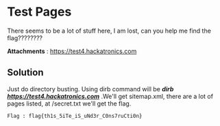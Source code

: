 # Test Pages

There seems to be a lot of stuff here, I am lost, can you help me find the flag???????? 

**Attachments** : 
https://test4.hackatronics.com

## Solution

Just do directory busting. Using dirb command will be ***dirb  https://test4.hackatronics.com*** .We'll get sitemap.xml, there are a lot of pages listed, at /secret.txt we'll get the flag.

```
Flag : flag{th1s_5iTe_iS_uNd3r_C0ns7ruCti0n}
```
